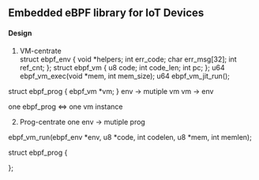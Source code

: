 ## Embedded eBPF library for IoT Devices  


#### Design  
1. VM-centrate  
struct ebpf_env {
    void *helpers;
    int err_code;
    char err_msg[32];
    int ref_cnt;
};
struct ebpf_vm {
    u8 code;
    int code_len;
    int pc;
};
u64 ebpf_vm_exec(void *mem, int mem_size);
u64 ebpf_vm_jit_run();

struct ebpf_prog {
    ebpf_vm *vm;
}
env -> mutiple vm
vm -> env

one ebpf_prog <=> one vm instance

2. Prog-centrate
one env -> mutiple prog

ebpf_vm_run(ebpf_env *env, u8 *code, int codelen, u8 *mem, int memlen);

struct ebpf_prog {
    
};
